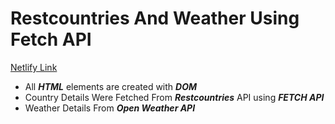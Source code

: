 # Restcountries And Weather Using Fetch API

[Netlify Link](https://grp-restcountriesapi1.netlify.app/)

+ All ***HTML*** elements are created with ***DOM***
+ Country Details Were Fetched From ***Restcountries*** API using ***FETCH API***
+ Weather Details From ***Open Weather API***

